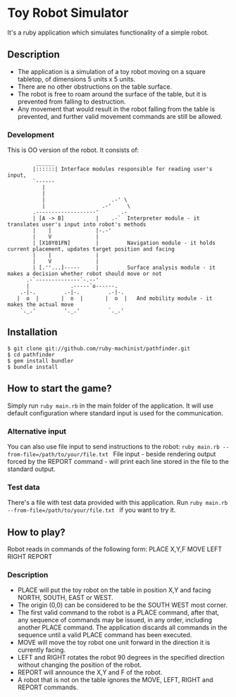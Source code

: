 # Toy Robot Simulator
It's a ruby application which simulates functionality of a simple robot.


## Description
* The application is a simulation of a toy robot moving on a square tabletop, of dimensions 5 units x 5 units.
* There are no other obstructions on the table surface.
* The robot is free to roam around the surface of the table, but it is prevented from falling to destruction. 
* Any movement that would result in the robot falling from the table is prevented, and further valid movement
commands are still be allowed.

### Development
This is OO version of the robot. It consists of:
```
         ______
        |::::::| Interface modules responsible for reading user's input,
        `------
           |
           |
           |                     .-' \
           |                  .-'     \
        .-------------------'       .-
        | [A -> B]          |    .-`  Interpreter module - it translates user's input into robot's methods
        |    |              |-.-'
        |    V              |
        | [X10Y01FN]        |         Navigation module - it holds current placement, updates target position and facing
        |    |              |
        |    V              |
        | [.''...]-----     |         Surface analysis module - it makes a decision whether robot should move or not
      .-`--------------`-.--'
      |             .-----`o------.
    .-|-.         .-|-.         .-|-.
   |  o  |       |  o  |       |  o  |   And mobility module - it makes the actual move
    `._.'         '._.'         `._.'
```


## Installation

    $ git clone git://github.com/ruby-machinist/pathfinder.git
    $ cd pathfinder
    $ gem install bundler
    $ bundle install

## How to start the game?

Simply run ```ruby main.rb``` in the main folder of the application. It will use default configuration where standard
input is used for the communication.

### Alternative input

You can also use file input to send instructions to the robot: ```ruby main.rb --from-file=/path/to/your/file.txt ```
File input - beside rendering output forced by the REPORT command - will print each line stored in the file to the
standard output.

### Test data

There's a file with test data provided with this application. Run ```ruby main.rb --from-file=/path/to/your/file.txt ```
if you want to try it.

## How to play?
Robot reads in commands of the following form:
PLACE X,Y,F
MOVE
LEFT
RIGHT
REPORT

### Description

* PLACE will put the toy robot on the table in position X,Y and facing NORTH, SOUTH, EAST or WEST.
* The origin (0,0) can be considered to be the SOUTH WEST most corner.
* The first valid command to the robot is a PLACE command, after that, any sequence of commands may be issued,
  in any order, including another PLACE command. The application discards all commands in the sequence until a valid
  PLACE command has been executed.
* MOVE will move the toy robot one unit forward in the direction it is currently facing.
* LEFT and RIGHT rotates the robot 90 degrees in the specified direction without changing the position of the robot.
* REPORT will announce the X,Y and F of the robot.
* A robot that is not on the table ignores the MOVE, LEFT, RIGHT and REPORT commands.